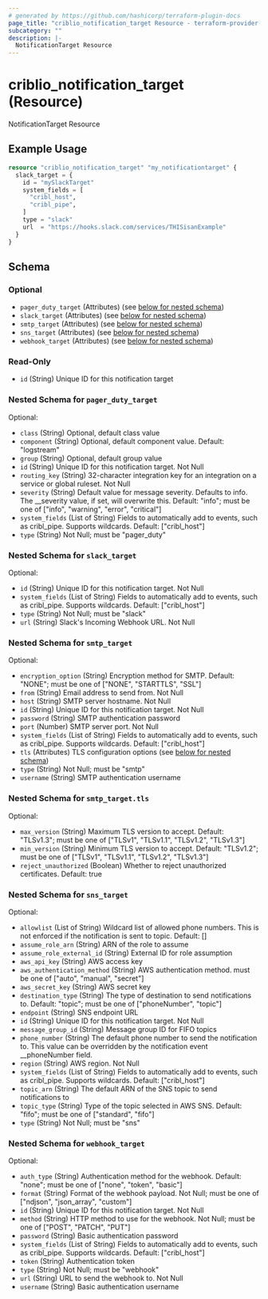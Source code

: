 ```yaml
---
# generated by https://github.com/hashicorp/terraform-plugin-docs
page_title: "criblio_notification_target Resource - terraform-provider-criblio"
subcategory: ""
description: |-
  NotificationTarget Resource
---
```


# criblio_notification_target (Resource)

NotificationTarget Resource

## Example Usage

```terraform
resource "criblio_notification_target" "my_notificationtarget" {
  slack_target = {
    id = "mySlackTarget"
    system_fields = [
      "cribl_host",
      "cribl_pipe",
    ]
    type = "slack"
    url  = "https://hooks.slack.com/services/THISisanExample"
  }
}
```

<!-- schema generated by tfplugindocs -->
## Schema

### Optional

- `pager_duty_target` (Attributes) (see [below for nested schema](#nestedatt--pager_duty_target))
- `slack_target` (Attributes) (see [below for nested schema](#nestedatt--slack_target))
- `smtp_target` (Attributes) (see [below for nested schema](#nestedatt--smtp_target))
- `sns_target` (Attributes) (see [below for nested schema](#nestedatt--sns_target))
- `webhook_target` (Attributes) (see [below for nested schema](#nestedatt--webhook_target))

### Read-Only

- `id` (String) Unique ID for this notification target

<a id="nestedatt--pager_duty_target"></a>
### Nested Schema for `pager_duty_target`

Optional:

- `class` (String) Optional, default class value
- `component` (String) Optional, default component value. Default: "logstream"
- `group` (String) Optional, default group value
- `id` (String) Unique ID for this notification target. Not Null
- `routing_key` (String) 32-character integration key for an integration on a service or global ruleset. Not Null
- `severity` (String) Default value for message severity. Defaults to info. The __severity value, if set, will overwrite this. Default: "info"; must be one of ["info", "warning", "error", "critical"]
- `system_fields` (List of String) Fields to automatically add to events, such as cribl_pipe. Supports wildcards. Default: ["cribl_host"]
- `type` (String) Not Null; must be "pager_duty"


<a id="nestedatt--slack_target"></a>
### Nested Schema for `slack_target`

Optional:

- `id` (String) Unique ID for this notification target. Not Null
- `system_fields` (List of String) Fields to automatically add to events, such as cribl_pipe. Supports wildcards. Default: ["cribl_host"]
- `type` (String) Not Null; must be "slack"
- `url` (String) Slack's Incoming Webhook URL. Not Null


<a id="nestedatt--smtp_target"></a>
### Nested Schema for `smtp_target`

Optional:

- `encryption_option` (String) Encryption method for SMTP. Default: "NONE"; must be one of ["NONE", "STARTTLS", "SSL"]
- `from` (String) Email address to send from. Not Null
- `host` (String) SMTP server hostname. Not Null
- `id` (String) Unique ID for this notification target. Not Null
- `password` (String) SMTP authentication password
- `port` (Number) SMTP server port. Not Null
- `system_fields` (List of String) Fields to automatically add to events, such as cribl_pipe. Supports wildcards. Default: ["cribl_host"]
- `tls` (Attributes) TLS configuration options (see [below for nested schema](#nestedatt--smtp_target--tls))
- `type` (String) Not Null; must be "smtp"
- `username` (String) SMTP authentication username

<a id="nestedatt--smtp_target--tls"></a>
### Nested Schema for `smtp_target.tls`

Optional:

- `max_version` (String) Maximum TLS version to accept. Default: "TLSv1.3"; must be one of ["TLSv1", "TLSv1.1", "TLSv1.2", "TLSv1.3"]
- `min_version` (String) Minimum TLS version to accept. Default: "TLSv1.2"; must be one of ["TLSv1", "TLSv1.1", "TLSv1.2", "TLSv1.3"]
- `reject_unauthorized` (Boolean) Whether to reject unauthorized certificates. Default: true



<a id="nestedatt--sns_target"></a>
### Nested Schema for `sns_target`

Optional:

- `allowlist` (List of String) Wildcard list of allowed phone numbers. This is not enforced if the notification is sent to topic. Default: []
- `assume_role_arn` (String) ARN of the role to assume
- `assume_role_external_id` (String) External ID for role assumption
- `aws_api_key` (String) AWS access key
- `aws_authentication_method` (String) AWS authentication method. must be one of ["auto", "manual", "secret"]
- `aws_secret_key` (String) AWS secret key
- `destination_type` (String) The type of destination to send notifications to. Default: "topic"; must be one of ["phoneNumber", "topic"]
- `endpoint` (String) SNS endpoint URL
- `id` (String) Unique ID for this notification target. Not Null
- `message_group_id` (String) Message group ID for FIFO topics
- `phone_number` (String) The default phone number to send the notification to. This value can be overridden by the notification event __phoneNumber field.
- `region` (String) AWS region. Not Null
- `system_fields` (List of String) Fields to automatically add to events, such as cribl_pipe. Supports wildcards. Default: ["cribl_host"]
- `topic_arn` (String) The default ARN of the SNS topic to send notifications to
- `topic_type` (String) Type of the topic selected in AWS SNS. Default: "fifo"; must be one of ["standard", "fifo"]
- `type` (String) Not Null; must be "sns"


<a id="nestedatt--webhook_target"></a>
### Nested Schema for `webhook_target`

Optional:

- `auth_type` (String) Authentication method for the webhook. Default: "none"; must be one of ["none", "token", "basic"]
- `format` (String) Format of the webhook payload. Not Null; must be one of ["ndjson", "json_array", "custom"]
- `id` (String) Unique ID for this notification target. Not Null
- `method` (String) HTTP method to use for the webhook. Not Null; must be one of ["POST", "PATCH", "PUT"]
- `password` (String) Basic authentication password
- `system_fields` (List of String) Fields to automatically add to events, such as cribl_pipe. Supports wildcards. Default: ["cribl_host"]
- `token` (String) Authentication token
- `type` (String) Not Null; must be "webhook"
- `url` (String) URL to send the webhook to. Not Null
- `username` (String) Basic authentication username
